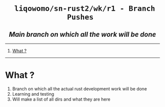 <h1 align="center"><code> liqowomo/sn-rust2/wk/r1 - Branch Pushes </code></h1>
<h2 align="center"><i> Main branch on which all the work will be done </i></h2>

----
1. [What ?](#what-)

----

# What ? 

1. Branch on which all the actual rust development work will be done 
2. Learning and testing 
3. Will make a list of all dirs and what they are here 


